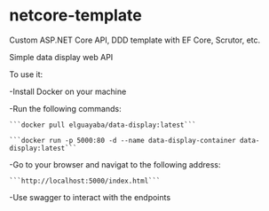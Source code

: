 # netcore-template
Custom ASP.NET Core API, DDD template with EF Core, Scrutor, etc.

Simple data display web API

To use it:

-Install Docker on your machine

-Run the following commands:
	
	```docker pull elguayaba/data-display:latest```

	```docker run -p 5000:80 -d --name data-display-container data-display:latest```

-Go to your browser and navigat to the following address:
	
	```http://localhost:5000/index.html```

-Use swagger to interact with the endpoints